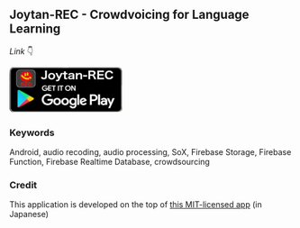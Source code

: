 ## Joytan-REC - Crowdvoicing for Language Learning

_Link_ 👇

<img href="https://play.google.com/store/apps/details?id=com.joytan.rec" 
    src="./assets/get_it_on_google_play.png" width="200" height="80" title="get_it">

### Keywords
Android, audio recoding, audio processing, SoX,
Firebase Storage, Firebase Function, Firebase Realtime Database,
crowdsourcing

### Credit
This application is developed on the top of [this MIT-licensed app](https://github.com/tfandkusu/quickecho) (in Japanese)
